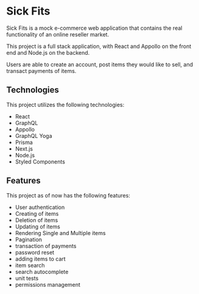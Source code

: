 # Sick Fits

Sick Fits is a mock e-commerce web application that contains the real functionality of an online reseller market.

This project is a full stack application, with React and Appollo on the front end and Node.js on the backend.

Users are able to create an account, post items they would like to sell, and transact payments of items.

## Technologies

This project utilizes the following technologies: 
  * React
  * GraphQL
  * Appollo
  * GraphQL Yoga
  * Prisma
  * Next.js
  * Node.js
  * Styled Components

## Features

This project as of now has the following features:
  * User authentication
  * Creating of items
  * Deletion of items
  * Updating of items
  * Rendering Single and Multiple items
  * Pagination
  * transaction of payments
  * password reset
  * adding items to cart
  * item search
  * search autocomplete
  * unit tests
  * permissions management
